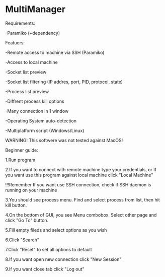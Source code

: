 # MultiManager

Requirements:

-Paramiko (+dependency)



Featuers:

-Remote access to machine via SSH (Paramiko)

-Access to local machine

-Socket list preview

-Socket list filtering (IP addres, port, PID, protocol, state)

-Process list preview

-Diffrent process kill options

-Many connection in 1 window

-Operating System auto-detection

-Multiplatform script (Windows/Linux)

WARNING! This softwere was not tested against MacOS!



Beginner guide:

1.Run program

2.If you want to connect with remote machine type your credentials, or If you want use this program against local machine click "Local Machine"

!!!Remember If you want use SSH connection, check if SSH daemon is running on your machine

3.You should see process menu. Find and select process from list, then hit kill button.

4.On the bottom of GUI, you see Menu combobox. Select other page and click "Go To" button.

5.Fill empty fileds and select options as you wish

6.Click "Search"

7.Click "Reset" to set all options to default

8.If you want open new connection click "New Session"

9.If you want close tab click "Log out"


